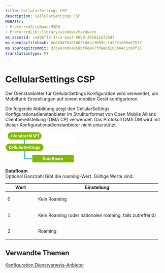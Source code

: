 ```yaml
---
title: CellularSettings CSP
description: CellularSettings CSP
MSHAttr:
- PreferredSiteName:MSDN
- PreferredLib:/library/windows/hardware
ms.assetid: ce8b6f16-37ca-4aaf-98b0-306d12e326df
ms.openlocfilehash: 6e049d70a9540916dac3689ccf423e1e00e6757f
ms.sourcegitcommit: d33e870dc4850bf0ea47fdae0d163b04c1c90f15
translationtype: MT
---
```

# <a name="cellularsettings-csp"></a>CellularSettings CSP


Der Dienstanbieter für CellularSettings Konfiguration wird verwendet, um Mobilfunk Einstellungen auf einem mobilen Gerät konfigurieren.

Die folgende Abbildung zeigt den CellularSettings Konfigurationsdienstanbieter im Strukturformat von Open Mobile Allianz Clientbereitstellung (OMA CP) verwendet. Das Protokoll OMA DM wird mit dieser Konfigurationsdienstanbieter nicht unterstützt.

![Bereitstellung\-Csp\-Cellularsettings](images/provisioning-csp-cellularsettings.png)

<a href="" id="dataroam"></a>**DataRoam**  
Optional Ganzzahl Gibt die roaming-Wert. Gültige Werte sind:

<table>
<colgroup>
<col width="20%" />
<col width="80%" />
</colgroup>
<thead>
<tr class="header">
<th>Wert</th>
<th>Einstellung</th>
</tr>
</thead>
<tbody>
<tr class="odd">
<td><p>0</p></td>
<td><p>Kein Roaming</p></td>
</tr>
<tr class="even">
<td><p>1</p></td>
<td><p>Kein Roaming (oder nationalen roaming, falls zutreffend)</p></td>
</tr>
<tr class="odd">
<td><p>2</p></td>
<td><p>Roaming</p></td>
</tr>
</tbody>
</table>

 

## <a name="related-topics"></a>Verwandte Themen


[Konfiguration Dienstverweis-Anbieter](configuration-service-provider-reference.md)

 

 






